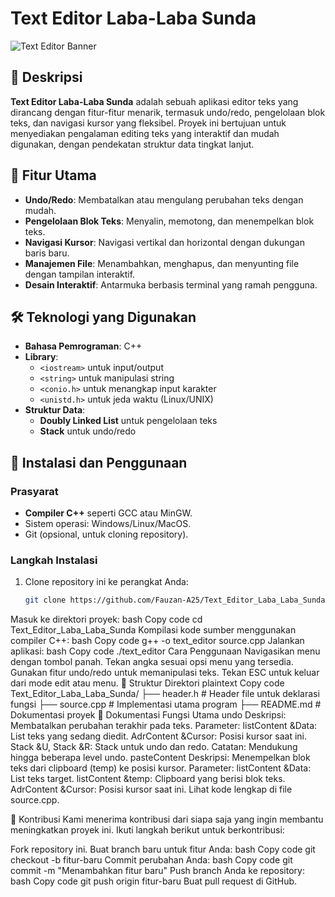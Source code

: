 # Text Editor Laba-Laba Sunda

![Text Editor Banner](https://example.com/banner-image.png) <!-- Tambahkan URL gambar jika tersedia -->

## 📜 Deskripsi
**Text Editor Laba-Laba Sunda** adalah sebuah aplikasi editor teks yang dirancang dengan fitur-fitur menarik, termasuk undo/redo, pengelolaan blok teks, dan navigasi kursor yang fleksibel. Proyek ini bertujuan untuk menyediakan pengalaman editing teks yang interaktif dan mudah digunakan, dengan pendekatan struktur data tingkat lanjut.

## 🌟 Fitur Utama
- **Undo/Redo**: Membatalkan atau mengulang perubahan teks dengan mudah.
- **Pengelolaan Blok Teks**: Menyalin, memotong, dan menempelkan blok teks.
- **Navigasi Kursor**: Navigasi vertikal dan horizontal dengan dukungan baris baru.
- **Manajemen File**: Menambahkan, menghapus, dan menyunting file dengan tampilan interaktif.
- **Desain Interaktif**: Antarmuka berbasis terminal yang ramah pengguna.

## 🛠️ Teknologi yang Digunakan
- **Bahasa Pemrograman**: C++
- **Library**: 
  - `<iostream>` untuk input/output
  - `<string>` untuk manipulasi string
  - `<conio.h>` untuk menangkap input karakter
  - `<unistd.h>` untuk jeda waktu (Linux/UNIX)
- **Struktur Data**:
  - **Doubly Linked List** untuk pengelolaan teks
  - **Stack** untuk undo/redo

## 🚀 Instalasi dan Penggunaan

### Prasyarat
- **Compiler C++** seperti GCC atau MinGW.
- Sistem operasi: Windows/Linux/MacOS.
- Git (opsional, untuk cloning repository).

### Langkah Instalasi
1. Clone repository ini ke perangkat Anda:
   ```bash
   git clone https://github.com/Fauzan-A25/Text_Editor_Laba_Laba_Sunda.git
Masuk ke direktori proyek:
bash
Copy code
cd Text_Editor_Laba_Laba_Sunda
Kompilasi kode sumber menggunakan compiler C++:
bash
Copy code
g++ -o text_editor source.cpp
Jalankan aplikasi:
bash
Copy code
./text_editor
Cara Penggunaan
Navigasikan menu dengan tombol panah.
Tekan angka sesuai opsi menu yang tersedia.
Gunakan fitur undo/redo untuk memanipulasi teks.
Tekan ESC untuk keluar dari mode edit atau menu.
📂 Struktur Direktori
plaintext
Copy code
Text_Editor_Laba_Laba_Sunda/
├── header.h           # Header file untuk deklarasi fungsi
├── source.cpp         # Implementasi utama program
├── README.md          # Dokumentasi proyek
📖 Dokumentasi Fungsi Utama
undo
Deskripsi: Membatalkan perubahan terakhir pada teks.
Parameter:
listContent &Data: List teks yang sedang diedit.
AdrContent &Cursor: Posisi kursor saat ini.
Stack &U, Stack &R: Stack untuk undo dan redo.
Catatan: Mendukung hingga beberapa level undo.
pasteContent
Deskripsi: Menempelkan blok teks dari clipboard (temp) ke posisi kursor.
Parameter:
listContent &Data: List teks target.
listContent &temp: Clipboard yang berisi blok teks.
AdrContent &Cursor: Posisi kursor saat ini.
Lihat kode lengkap di file source.cpp.

🤝 Kontribusi
Kami menerima kontribusi dari siapa saja yang ingin membantu meningkatkan proyek ini. Ikuti langkah berikut untuk berkontribusi:

Fork repository ini.
Buat branch baru untuk fitur Anda:
bash
Copy code
git checkout -b fitur-baru
Commit perubahan Anda:
bash
Copy code
git commit -m "Menambahkan fitur baru"
Push branch Anda ke repository:
bash
Copy code
git push origin fitur-baru
Buat pull request di GitHub.
